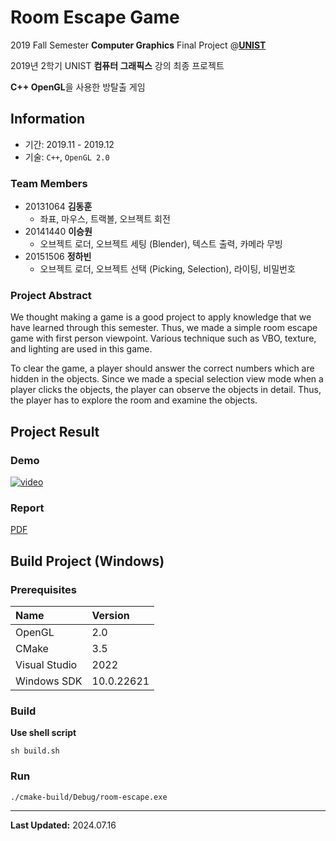 # Room Escape Game

2019 Fall Semester **Computer Graphics** Final Project @[**UNIST**](https://unist.ac.kr)

2019년 2학기 UNIST **컴퓨터 그래픽스** 강의 최종 프로젝트

**C++ OpenGL**을 사용한 방탈출 게임

## Information

- 기간: 2019.11 - 2019.12
- 기술: `C++`, `OpenGL 2.0`

### Team Members

- 20131064 **김동훈**
  - 좌표, 마우스, 트랙볼, 오브젝트 회전
- 20141440 **이승원**
  - 오브젝트 로더, 오브젝트 세팅 (Blender), 텍스트 출력, 카메라 무빙
- 20151506 **정하빈**
  - 오브젝트 로더, 오브젝트 선택 (Picking, Selection), 라이팅, 비밀번호

### Project Abstract

We thought making a game is a good project to apply knowledge that we have learned through this semester.
Thus, we made a simple room escape game with first person viewpoint.
Various technique such as VBO, texture, and lighting are used in this game.

To clear the game, a player should answer the correct numbers which are hidden in the objects.
Since we made a special selection view mode when a player clicks the objects, the player can observe the objects in detail.
Thus, the player has to explore the room and examine the objects.

## Project Result

### Demo

[![video](https://img.youtube.com/vi/dIqHDlAxGdw/0.jpg)](https://youtu.be/dIqHDlAxGdw)

### Report

[PDF](https://nbviewer.jupyter.org/github/habijung/room-escape-game/blob/main/Team-2-Final-Report.pdf)

## Build Project (Windows)

### Prerequisites

| Name          | Version     |
|:--------------|:------------|
| OpenGL        | 2.0         |
| CMake         | 3.5         |
| Visual Studio | 2022        |
| Windows SDK   | 10.0.22621  |

### Build

**Use shell script**

```shell
sh build.sh
```

### Run

```shell
./cmake-build/Debug/room-escape.exe
```

---
**Last Updated:** 2024.07.16
